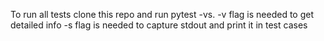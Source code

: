 To run all tests clone this repo and run pytest -vs.
-v flag is needed to get detailed info
-s flag is needed to capture stdout and print it in test cases
